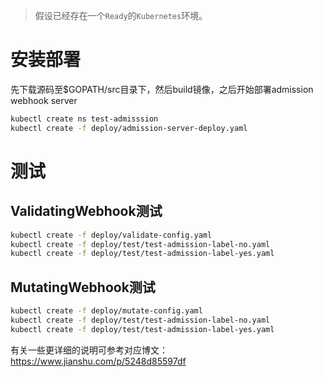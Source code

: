 > 假设已经存在一个`Ready`的`Kubernetes`环境。

# 安装部署

先下载源码至$GOPATH/src目录下，然后build镜像，之后开始部署admission webhook server

```bash
kubectl create ns test-admisssion
kubectl create -f deploy/admission-server-deploy.yaml
```

# 测试

## ValidatingWebhook测试
```bash
kubectl create -f deploy/validate-config.yaml
kubectl create -f deploy/test/test-admission-label-no.yaml
kubectl create -f deploy/test/test-admission-label-yes.yaml
```

## MutatingWebhook测试
```bash
kubectl create -f deploy/mutate-config.yaml
kubectl create -f deploy/test/test-admission-label-no.yaml
kubectl create -f deploy/test/test-admission-label-yes.yaml
```

有关一些更详细的说明可参考对应博文：https://www.jianshu.com/p/5248d85597df